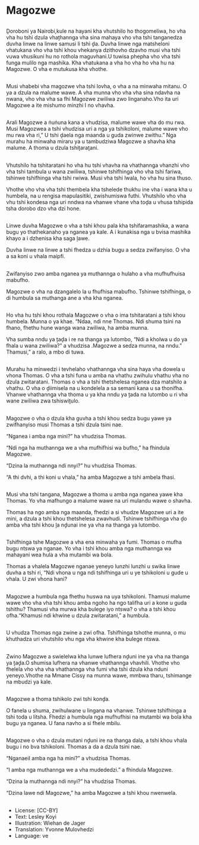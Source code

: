 # Magozwe

##
Ḓoroboni ya Nairobi,kule na hayani kha vhutshilo ho thogomeliwa, ho vha vha hu tshi dzula vhaṱhannga vha sina mahaya vho vha tshi tanganedza duvha linwe na linwe samusi li tshi ḓa. Duvha linwe nga matsheloni vhatukana vho vha tshi khou vhekanya dzithovho dzavho musi vha tshi vuwa vhusikuni hu no rothola maguvhani.U tuwisa phepha vho vha tshi funga mulilo nga mashika. Kha vhatukana a vha ho vha ho vha hu na Magozwe. O vha e mutukusa kha vhothe.

##
Musi vhabebi vha magozwe vha tshi lovha, o vha a na minwaha mitanu. O ya a dzula na malume wawe. A vha munna vho vha vha sina ndavha na nwana, vho vha vha sa fhi Magozwe zwiliwa zwo linganaho.Vho ita uri Magozwe a ite mishumo minzhi I no vhavha.

##
Arali Magozwe a ṅuṅuna kana a vhudzisa, malume wawe vha do mu rwa. Musi Magozwea a tshi vhudzisa uri a nga ya tshikoloni, malume wawe vho mu rwa vha ri,” U tshi ḓaela nga maanda u guda zwinwe zwithu.” Nga murahu ha minwaha miraru ya u tambudziwa Magozwe a shavha kha malume. A thoma u dzula tshiṱaraṱani.

##
Vhutshilo ha tshitaratani ho vha hu tshi vhavha na vhathannga vhanzhi vho vha tshi tambula u wana zwiliwa, tshinwe tshifhinga vho vha tshi fariwa, tshinwe tshifhinga vha tshi rwiwa. Musi vha tshi lwala, ho vha hu sina thuso.

Vhothe vho vha vha tshi thembela kha tshelede thukhu ine vha i wana kha u humbela, na u rengisa mapulasitiki, zwishumiswa futhi. Vhutshilo vho vha vhu tshi kondesa nga uri nndwa na vhanwe vhane vha toḓa u vhusa tshipida tsha dorobo dzo vha dzi hone.

##
Linwe duvha Magozwe o vha a tshi khou pala kha tshifaramashika, a wana bugu yo thathekanaho ya nganea ya kale. A i kunakisa nga u bvisa mashika khayo a i dzhenisa kha saga ḽawe.

Duvha linwe na linwe a tshi fhedza u dzhia bugu a sedza zwifanyiso. O vha a sa koni u vhala maipfi.

##
Zwifanyiso zwo amba nganea ya muthannga o hulaho a vha mufhufhuisa mabufho.

Magozwe o vha na dzangalelo la u fhufhisa mabufho. Tshinwe tshifhinga, o di humbula sa muthanga ane a vha kha nganea.

##
Ho vha hu tshi khou rothala Magozwe o vha o ima tshitaratani a tshi khou humbela. Munna o ya khae. “Ndaa, ndi nne Thomas. Ndi shuma tsini na fhano, fhethu hune wanga wana zwiliwa, ha amba munna. 

Vha sumba nndu ya ṱaḓa i re na thanga ya lutombo, “Ndi a kholwa u do ya fhala u wana zwiliwa?” a vhudzisa .Magozwe a sedza munna, na nndu.” Thamusi,” a ralo, a mbo di tuwa.

##
Murahu ha minwedzi i tevhelaho vhathannga vha sina haya vha dowela u vhona Thomas. O vha a tshi funa u amba na vhathu zwihulu vhathu vha no dzula zwitaratani. Thomas o vha a tshi thetshelesa nganea dza matshilo a vhathu. O vha o ḓiimisela na u kondelela a sa semani kana u sa thonifha. Vhanwe vhathannga vha thoma u ya kha nndu ya ṱada na lutombo u ri vha wane zwiliwa zwa tshiswiṱulo.

##
Magozwe o vha o dzula kha guvha a tshi khou sedza bugu yawe ya zwifhanyiso musi Thomas a tshi dzula tsini nae.

“Nganea i amba nga mini?” ha vhudzisa Thomas.

“Ndi nga ha muthannga we a vha mufhifhisi wa bufho,” ha fhindula Magozwe.

“Dzina la muthannga ndi nnyi?” hu vhudzisa Thomas.

“A thi dvhi, a thi koni u vhala,” ha amba Magozwe a tshi ambela fhasi.

##
Musi vha tshi tangana, Magozwe a thoma u amba nga nganea yawe kha Thomas. Yo vha mafhungo a malume wawe na uri mulandu wawe o shavha.

Thomas ha ngo amba nga maanda, fhedzi a si vhudze Magozwe uri a ite mini, a dzula a tshi khou thetshelesa zwavhudi. Tshinwe tshifhinga vha ḓo amba vha tshi khou ḽa nḓunai ine ya vha na thanga ya lutombo. 

##
Tshifhinga tshe Magozwe a vha ena minwaha ya fumi. Thomas o mufha bugu ntswa ya nganae. Yo vha i tshi khou amba nga muthannga wa mahayani wea hula a vha mutambi wa bola.

Thomas a vhalela Magozwe nganae yeneyo lunzhi lunzhi u swika linwe duvha a tshi ri, “Ndi vhona u nga ndi tshifhinga uri u ye tshikoloni u gude u vhala. U zwi vhona hani?

##
Magozwe a humbula nga fhethu huswa na uya tshikoloni. Thamusi malume wawe vho vha vha tshi khou amba ngoho ha ngo talifha uri a kone u guda tshithu? Thamusi vha murwa kha bulege iyo ntswa? o vha a tshi khou ofha.“Khamusi ndi khwine u dzula zwitaratani,” a humbula.

##
U vhudza Thomas nga zwine a zwi ofha. Tshifhinga tshothe munna, o mu khuthadza uri vhutshilo vhu nga vha khwine kha bulege ntswa.

##
Zwino Magozwe a swielelwa kha lunwe lufhera nḓuni ine ya vha na thanga ya ṱaḓa.O shumisa lufhera na vhanwe vhathannga vhavhili. Vhothe vho fhelela vho vha vha vhathannga vha fumi vha tshi dzula kha nduni yeneyo.Vhothe na Mmane Cissy na munna wawe, mmbwa tharu, tshimange na mbudzi ya kale.

##
Magozwe a thoma tshikolo zwi tshi konḓa.

O fanela u shuma, zwihulwane u lingana na vhanwe. Tshinwe tshifhinga a tshi toda u litsha. Fhedzi a humbula nga mufhufhisi na mutambi wa bola kha bugu ya nganea. U fana navho a si fhele mbilu.

##
Magozwe o vha o dzula mutani nḓuni ire na thanga dala, a tshi khou vhala bugu i no bva tshikoloni. Thomas a da a dzula tsini nae.

“NganaeiI amba nga ha mini?” a vhudzisa Thomas.

“I amba nga muthannga we a vha mudededzi.” a fhindula Magozwe.

“Dzina la muthannga ndi nnyi?” ha vhudzisa Thomas.

“Dzina lawe ndi Magozwe,” ha amba Magozwe a tshi khou nwenwela.

##
* License: [CC-BY]
* Text: Lesley Koyi
* Illustration: Wiehan de Jager
* Translation: Yvonne Mulovhedzi
* Language: ve
